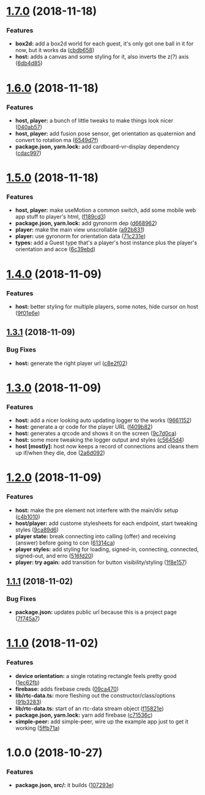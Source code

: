 # [1.7.0](https://github.com/fartts/superfluity/compare/v1.6.0...v1.7.0) (2018-11-18)


### Features

* **box2d:** add a box2d world for each guest, it's only got one ball in it for now, but it works da ([cbdb658](https://github.com/fartts/superfluity/commit/cbdb658))
* **host:** adds a canvas and some styling for it, also inverts the z(?) axis ([6db4d85](https://github.com/fartts/superfluity/commit/6db4d85))

# [1.6.0](https://github.com/fartts/superfluity/compare/v1.5.0...v1.6.0) (2018-11-18)


### Features

* **host, player:** a bunch of little tweaks to make things look nicer ([040ab57](https://github.com/fartts/superfluity/commit/040ab57))
* **host, player:** add fusion pose sensor, get orientation as quaternion and convert to rotation ma ([6549d7f](https://github.com/fartts/superfluity/commit/6549d7f))
* **package.json, yarn.lock:** add cardboard-vr-display dependency ([cdac997](https://github.com/fartts/superfluity/commit/cdac997))

# [1.5.0](https://github.com/fartts/superfluity/compare/v1.4.0...v1.5.0) (2018-11-18)


### Features

* **host, player:** make useMotion a common switch, add some mobile web app stuff to player's html, ([f189cd3](https://github.com/fartts/superfluity/commit/f189cd3))
* **package.json, yarn.lock:** add gyronorm dep ([d668962](https://github.com/fartts/superfluity/commit/d668962))
* **player:** make the main view unscrollable ([a92b831](https://github.com/fartts/superfluity/commit/a92b831))
* **player:** use gyronorm for orientation data ([71c231e](https://github.com/fartts/superfluity/commit/71c231e))
* **types:** add a Guest type that's a player's host instance plus the player's orientation and acce ([6c39ebd](https://github.com/fartts/superfluity/commit/6c39ebd))

# [1.4.0](https://github.com/fartts/superfluity/compare/v1.3.1...v1.4.0) (2018-11-09)


### Features

* **host:** better styling for multiple players, some notes, hide cursor on host ([9f01e6e](https://github.com/fartts/superfluity/commit/9f01e6e))

## [1.3.1](https://github.com/fartts/superfluity/compare/v1.3.0...v1.3.1) (2018-11-09)


### Bug Fixes

* **host:** generate the right player url ([c8e2f02](https://github.com/fartts/superfluity/commit/c8e2f02))

# [1.3.0](https://github.com/fartts/superfluity/compare/v1.2.0...v1.3.0) (2018-11-09)


### Features

* **host:** add a nicer looking auto updating logger to the works ([9661152](https://github.com/fartts/superfluity/commit/9661152))
* **host:** generate a qr code for the player URL ([f409b82](https://github.com/fartts/superfluity/commit/f409b82))
* **host:** generates a qrcode and shows it on the screen ([9c7d0ca](https://github.com/fartts/superfluity/commit/9c7d0ca))
* **host:** some more tweaking the logger output and styles ([c5645d4](https://github.com/fartts/superfluity/commit/c5645d4))
* **host [mostly]:** host now keeps a record of connections and cleans them up if/when they die, doe ([2a6d092](https://github.com/fartts/superfluity/commit/2a6d092))

# [1.2.0](https://github.com/fartts/superfluity/compare/v1.1.1...v1.2.0) (2018-11-09)


### Features

* **host:** make the pre element not interfere with the main/div setup ([c4b1010](https://github.com/fartts/superfluity/commit/c4b1010))
* **host/player:** add custome stylesheets for each endpoint, start tweaking styles ([9ca89d6](https://github.com/fartts/superfluity/commit/9ca89d6))
* **player state:** break connecting into calling (offer) and receiving (answer) before going to con ([61314ca](https://github.com/fartts/superfluity/commit/61314ca))
* **player styles:** add styling for loading, signed-in, connecting, connected, signed-out, and erro ([516fd20](https://github.com/fartts/superfluity/commit/516fd20))
* **player: try again:** add transition for button visibility/styling ([1f8e157](https://github.com/fartts/superfluity/commit/1f8e157))

## [1.1.1](https://github.com/fartts/superfluity/compare/v1.1.0...v1.1.1) (2018-11-02)


### Bug Fixes

* **package.json:** updates public url because this is a project page ([7f745a7](https://github.com/fartts/superfluity/commit/7f745a7))

# [1.1.0](https://github.com/fartts/superfluity/compare/v1.0.0...v1.1.0) (2018-11-02)


### Features

* **device orientation:** a single rotating rectangle feels pretty good ([1ec62fb](https://github.com/fartts/superfluity/commit/1ec62fb))
* **firebase:** adds firebase creds ([09ca470](https://github.com/fartts/superfluity/commit/09ca470))
* **lib/rtc-data.ts:** more fleshing out the constructor/class/options ([91b3283](https://github.com/fartts/superfluity/commit/91b3283))
* **lib/rtc-data.ts:** start of an rtc-data stream object ([f15821e](https://github.com/fartts/superfluity/commit/f15821e))
* **package.json, yarn.lock:** yarn add firebase ([c71536c](https://github.com/fartts/superfluity/commit/c71536c))
* **simple-peer:** add simple-peer, wire up the example app just to get it working ([5ffb71a](https://github.com/fartts/superfluity/commit/5ffb71a))

# 1.0.0 (2018-10-27)


### Features

* **package.json, src/:** it builds ([107293e](https://github.com/fartts/superfluity/commit/107293e))
